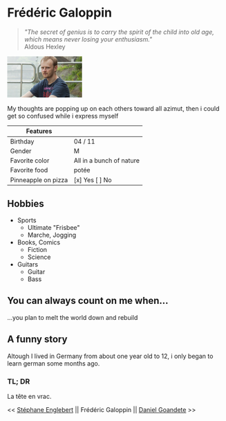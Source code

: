 # Frédéric Galoppin
>_"The secret of genius is to carry the spirit of the child into old age, which means never losing your enthusiasm."_  
                                                                                                      Aldous Hexley  
																									  
![Photo de profil](/images/profil.png) 

  
  
My thoughts are popping up on each others toward all azimut, then i could get so confused while i express myself


| Features            |                            |                                
| ------------------  | -------------------------- |
| Birthday            | 04 / 11                    |
| Gender              | M                          |
| Favorite color      | All in a bunch of nature   |
| Favorite food       | potée                      |
| Pinneapple on pizza | [x] Yes   [ ] No           |

## Hobbies
* Sports
  * Ultimate "Frisbee"
  * Marche, Jogging
* Books, Comics
  * Fiction
  * Science
* Guitars
  * Guitar
  * Bass

## You can always count on me when...
...you plan to melt the world down and rebuild

## A funny story
Altough I lived in Germany from about one year old to 12, i only began to learn german some months ago.

### TL; DR
La tête en vrac.

<< [Stéphane Englebert](https://stephane-englebert.github.io/challenge-markdown/blob/main/README.md) || Frédéric Galoppin || [Daniel Goandete](https://github.com/DanielGoandete/desktop-challenge-markdown/blob/main/README.md) >>